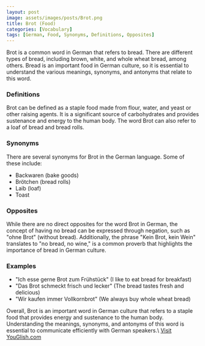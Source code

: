 ```yaml
---
layout: post
image: assets/images/posts/Brot.png
title: Brot (Food)
categories: [Vocabulary]
tags: [German, Food, Synonyms, Definitions, Opposites]
---
```


Brot is a common word in German that refers to bread. There are different types of bread, including brown, white, and whole wheat bread, among others. Bread is an important food in German culture, so it is essential to understand the various meanings, synonyms, and antonyms that relate to this word.

### Definitions

Brot can be defined as a staple food made from flour, water, and yeast or other raising agents. It is a significant source of carbohydrates and provides sustenance and energy to the human body. The word Brot can also refer to a loaf of bread and bread rolls.

### Synonyms

There are several synonyms for Brot in the German language. Some of these include:

- Backwaren (bake goods)
- Brötchen (bread rolls)
- Laib (loaf)
- Toast

### Opposites

While there are no direct opposites for the word Brot in German, the concept of having no bread can be expressed through negation, such as "ohne Brot" (without bread). Additionally, the phrase "Kein Brot, kein Wein" translates to "no bread, no wine," is a common proverb that highlights the importance of bread in German culture.

### Examples

- "Ich esse gerne Brot zum Frühstück" (I like to eat bread for breakfast)
- "Das Brot schmeckt frisch und lecker" (The bread tastes fresh and delicious)
- "Wir kaufen immer Vollkornbrot" (We always buy whole wheat bread)

Overall, Brot is an important word in German culture that refers to a staple food that provides energy and sustenance to the human body. Understanding the meanings, synonyms, and antonyms of this word is essential to communicate efficiently with German speakers.\ <a id="yg-widget-0" class="youglish-widget" data-query="Brot" data-lang="german" data-components="8412" data-auto-start="0" data-bkg-color="theme_light" data-title="How%20to%20pronounce%20Brot%20in%20German"  rel="nofollow" href="https://youglish.com">Visit YouGlish.com</a><script async src="https://youglish.com/public/emb/widget.js" charset="utf-8"></script>